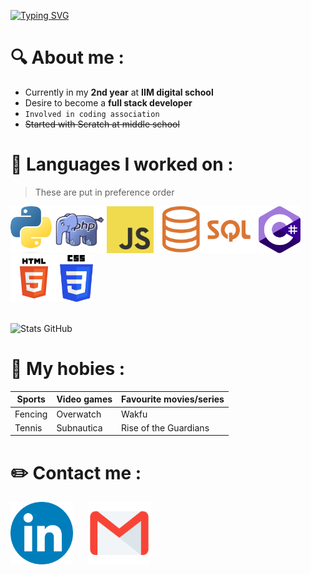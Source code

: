 [![Typing SVG](https://readme-typing-svg.herokuapp.com?font=Fira+Code&duration=3000&pause=1000&width=435&lines=HELLO+WORLD)](https://git.io/typing-svg)


# 🔍️ About me :

- Currently in my **2nd year** at **IIM digital school**
- Desire to become a **full stack developer**
- ```Involved in coding association```
- ~~Started with Scratch at middle school~~


# 🔧 Languages I worked on :
>These are put in preference order

<div align="left">
    <img src="assets/python_logo.png" alt="Python" height="75">
    <img src="assets/php_logo.png" alt="PHP" height="75">
    <img src="assets/JS_logo.png" alt="JavaScript" height="75">
    <img src="assets/sql_logo.png" alt="SQL" height="75">
    <img src="assets/c_sharp_logo.png" alt="C#" height="75">
    <img src="assets/html_logo.png" alt="HTML" height="75">
    <img src="assets/css_logo.png" alt="CSS" height="75">
</div>

<br>

![Stats GitHub](https://github-readme-stats.vercel.app/api?username=GarnierQuentin&show_icons=true&theme=one_dark_pro)



# 💚 My hobies :

Sports | Video games | Favourite movies/series
-------|-------------|------------------------
Fencing|  Overwatch  | Wakfu
Tennis |  Subnautica | Rise of the Guardians



# ✏️ Contact me :

<div align="left">

<a href="https://www.linkedin.com/in/quentin-garnier-07a58824b/"><img src="assets/linkedIn_icon.png" width=100 style="padding-right: 20px;"></a>
<a href="mailto:quentingarnier92320@gmail.com"><img src="assets/maill_icon.png" width=100></a>

</div>
